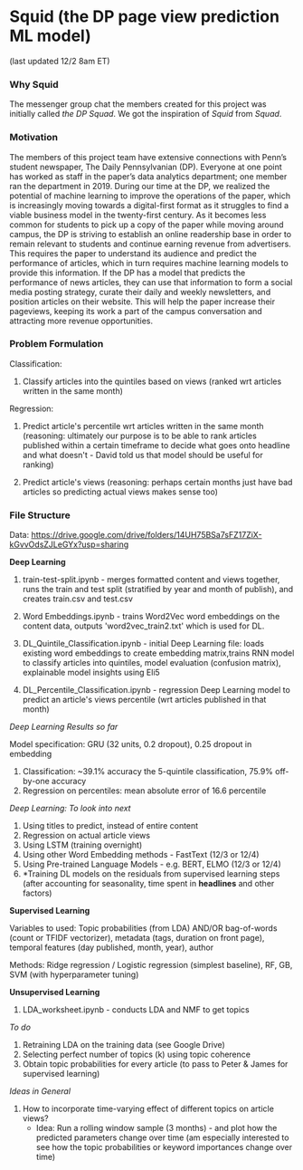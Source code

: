 # Squid (the DP page view prediction ML model)

(last updated 12/2 8am ET)

### Why Squid
The messenger group chat the members created for this project was initially called *the DP Squad*. We got the inspiration of *Squid* from *Squad*.

### Motivation
The members of this project team have extensive connections with Penn’s student newspaper, The Daily Pennsylvanian (DP). Everyone at one point has worked as staff in the paper’s data analytics department; one member ran the department in 2019. During our time at the DP, we realized the potential of machine learning to improve the operations of the paper, which is increasingly moving towards a digital-first format as it struggles to find a viable business model in the twenty-first century. As it becomes less common for students to pick up a copy of the paper while moving around campus, the DP is striving to establish an online readership base in order to remain relevant to students and continue earning revenue from advertisers. This requires the paper to understand its audience and predict the performance of articles, which in turn requires machine learning models to provide this information. If the DP has a model that predicts the performance of news articles, they can use that information to form a social media posting strategy, curate their daily and weekly newsletters, and position articles on their website. This will help the paper increase their pageviews, keeping its work a part of the campus conversation and attracting more revenue opportunities.


### Problem Formulation

Classification:
1. Classify articles into the quintiles based on views (ranked wrt articles written in the same month)

Regression:
1. Predict article's percentile wrt articles written in the same month (reasoning: ultimately our purpose is to be able to rank articles published within a certain timeframe to decide what goes onto headline and what doesn't - David told us that model should be useful for ranking)

2. Predict article's views (reasoning: perhaps certain months just have bad articles so predicting actual views makes sense too)

### File Structure

Data: https://drive.google.com/drive/folders/14UH75BSa7sFZ17ZiX-kGvvOdsZJLeGYx?usp=sharing

**Deep Learning**

1. train-test-split.ipynb - merges formatted content and views together, runs the train and test split (stratified by year and month of publish), and creates train.csv and test.csv

2. Word Embeddings.ipynb - trains Word2Vec word embeddings on the content data, outputs 'word2vec_train2.txt' which is used for DL.

3. DL_Quintile_Classification.ipynb - initial Deep Learning file: loads existing word embeddings to create embedding matrix,trains RNN model to classify articles into quintiles, model evaluation (confusion matrix), explainable model insights using Eli5

4. DL_Percentile_Classification.ipynb - regression Deep Learning model to predict an article's views percentile (wrt articles published in that month)

_Deep Learning Results so far_

Model specification: GRU (32 units, 0.2 dropout), 0.25 dropout in embedding

1. Classification: ~39.1% accuracy the 5-quintile classification, 75.9% off-by-one accuracy
2. Regression on percentiles: mean absolute error of 16.6 percentile

_Deep Learning: To look into next_

1. Using titles to predict, instead of entire content
2. Regression on actual article views
3. Using LSTM (training overnight)
4. Using other Word Embedding methods - FastText (12/3 or 12/4)
5. Using Pre-trained Language Models - e.g. BERT, ELMO (12/3 or 12/4)
6. *Training DL models on the residuals from supervised learning steps (after accounting for seasonality, time spent in **headlines** and other factors)


**Supervised Learning**

Variables to used:
Topic probabilities (from LDA) AND/OR bag-of-words (count or TFIDF vectorizer), metadata (tags, duration on front page), temporal features (day published, month, year), author

Methods: Ridge regression / Logistic regression (simplest baseline), RF, GB, SVM (with hyperparameter tuning)

**Unsupervised Learning**

1. LDA_worksheet.ipynb - conducts LDA and NMF to get topics

_To do_
1. Retraining LDA on the training data (see Google Drive)
2. Selecting perfect number of topics (k) using topic coherence
3. Obtain topic probabilities for every article (to pass to Peter & James for supervised learning)


_Ideas in General_

1. How to incorporate time-varying effect of different topics on article views?
    - Idea: Run a rolling window sample (3 months) - and plot how the predicted parameters change over time (am especially interested to see how the topic probabilities or keyword importances change over time)

